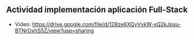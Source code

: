 ## Actividad implementación aplicación Full-Stack
- Video: https://drive.google.com/file/d/12Bze6XQyVvkW-xQ2kJpsu-BTNrOxhS5Z/view?usp=sharing
